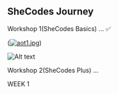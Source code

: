 ## SheCodes Journey

Workshop 1(SheCodes Basics) ... ✅

([![aot1.jpg](https://i.postimg.cc/x8YtW7fr/aot1.jpg)](https://postimg.cc/5Y7BzsQp))

![Alt text](/SHECODES/Front-End_Worskshops/screenshots/aot2.jpg?raw=true "Final Project2")

Workshop 2(SheCodes Plus) ...

WEEK 1
